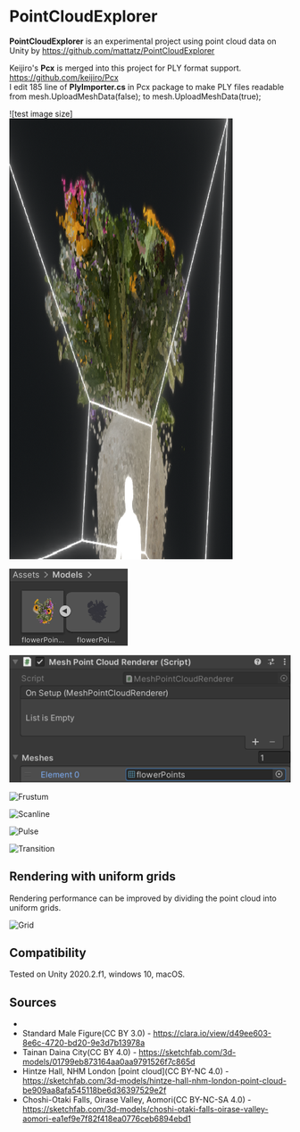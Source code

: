 PointCloudExplorer
=====================

**PointCloudExplorer** is an experimental project using point cloud data on Unity by https://github.com/mattatz/PointCloudExplorer

Keijiro's **Pcx** is merged into this project for PLY format support. https://github.com/keijiro/Pcx  
I edit 185 line of **PlyImporter.cs** in Pcx package to make PLY files readable from mesh.UploadMeshData(false); to mesh.UploadMeshData(true);  

![test image size]<img src="https://github.com/Tongzhou-Yu/PointCloudExplorer/blob/main/Captures/Custom%20Point%20Cloud%20Rendering.png" width="400" height="790">

![Frustum](https://github.com/Tongzhou-Yu/PointCloudExplorer/blob/main/Captures/Mesh%20From%20PLY.png)

![Frustum](https://github.com/Tongzhou-Yu/PointCloudExplorer/blob/main/Captures/Use%20Mesh%20From%20PLY.png)

![Frustum](https://raw.githubusercontent.com/mattatz/PointCloudExplorer/master/Captures/Frustum.gif)

![Scanline](https://raw.githubusercontent.com/mattatz/PointCloudExplorer/master/Captures/Scanline.gif)

![Pulse](https://raw.githubusercontent.com/mattatz/PointCloudExplorer/master/Captures/Pulse.gif)

![Transition](https://raw.githubusercontent.com/mattatz/PointCloudExplorer/master/Captures/Transition.gif)

## Rendering with uniform grids

Rendering performance can be improved by dividing the point cloud into uniform grids.

![Grid](https://raw.githubusercontent.com/mattatz/PointCloudExplorer/master/Captures/Grid.gif)

## Compatibility

Tested on Unity 2020.2.f1, windows 10, macOS.

## Sources

- 
- Standard Male Figure(CC BY 3.0) - https://clara.io/view/d49ee603-8e6c-4720-bd20-9e3d7b13978a
- Tainan Daina City(CC BY 4.0) - https://sketchfab.com/3d-models/01799eb873164aa0aa9791526f7c865d
- Hintze Hall, NHM London [point cloud](CC BY-NC 4.0) - https://sketchfab.com/3d-models/hintze-hall-nhm-london-point-cloud-be909aa8afa545118be6d36397529e2f
- Choshi-Otaki Falls, Oirase Valley, Aomori(CC BY-NC-SA 4.0) - https://sketchfab.com/3d-models/choshi-otaki-falls-oirase-valley-aomori-ea1ef9e7f82f418ea0776ceb6894ebd1

